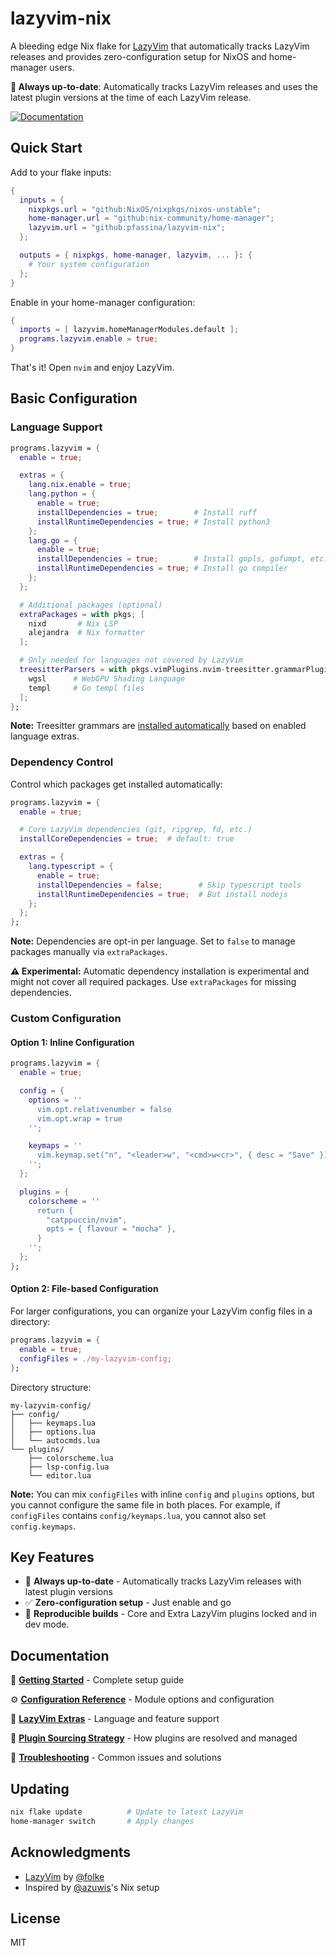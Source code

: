 # lazyvim-nix

A bleeding edge Nix flake for [LazyVim](https://www.lazyvim.org/) that automatically tracks LazyVim releases and provides zero-configuration setup for NixOS and home-manager users.

**🚀 Always up-to-date**: Automatically tracks LazyVim releases and uses the latest plugin versions at the time of each LazyVim release.

[![Documentation](https://img.shields.io/badge/docs-wiki-blue)](https://github.com/pfassina/lazyvim-nix/wiki)

## Quick Start

Add to your flake inputs:

```nix
{
  inputs = {
    nixpkgs.url = "github:NixOS/nixpkgs/nixos-unstable";
    home-manager.url = "github:nix-community/home-manager";
    lazyvim.url = "github:pfassina/lazyvim-nix";
  };

  outputs = { nixpkgs, home-manager, lazyvim, ... }: {
    # Your system configuration
  };
}
```

Enable in your home-manager configuration:

```nix
{
  imports = [ lazyvim.homeManagerModules.default ];
  programs.lazyvim.enable = true;
}
```

That's it! Open `nvim` and enjoy LazyVim.

## Basic Configuration

### Language Support

```nix
programs.lazyvim = {
  enable = true;

  extras = {
    lang.nix.enable = true;
    lang.python = {
      enable = true;
      installDependencies = true;        # Install ruff
      installRuntimeDependencies = true; # Install python3
    };
    lang.go = {
      enable = true;
      installDependencies = true;        # Install gopls, gofumpt, etc.
      installRuntimeDependencies = true; # Install go compiler
    };
  };

  # Additional packages (optional)
  extraPackages = with pkgs; [
    nixd       # Nix LSP
    alejandra  # Nix formatter
  ];

  # Only needed for languages not covered by LazyVim
  treesitterParsers = with pkgs.vimPlugins.nvim-treesitter.grammarPlugins; [
    wgsl      # WebGPU Shading Language
    templ     # Go templ files
  ];
};
```

**Note:** Treesitter grammars are [installed automatically](https://github.com/pfassina/lazyvim-nix/wiki/Configuration-Reference#treesitterparsers) based on enabled language extras.

### Dependency Control

Control which packages get installed automatically:

```nix
programs.lazyvim = {
  enable = true;

  # Core LazyVim dependencies (git, ripgrep, fd, etc.)
  installCoreDependencies = true;  # default: true

  extras = {
    lang.typescript = {
      enable = true;
      installDependencies = false;        # Skip typescript tools
      installRuntimeDependencies = true;  # But install nodejs
    };
  };
};
```

**Note:** Dependencies are opt-in per language. Set to `false` to manage packages manually via `extraPackages`.

**⚠️ Experimental:** Automatic dependency installation is experimental and might not cover all required packages. Use `extraPackages` for missing dependencies.

### Custom Configuration

#### Option 1: Inline Configuration

```nix
programs.lazyvim = {
  enable = true;

  config = {
    options = ''
      vim.opt.relativenumber = false
      vim.opt.wrap = true
    '';

    keymaps = ''
      vim.keymap.set("n", "<leader>w", "<cmd>w<cr>", { desc = "Save" })
    '';
  };

  plugins = {
    colorscheme = ''
      return {
        "catppuccin/nvim",
        opts = { flavour = "mocha" },
      }
    '';
  };
};
```

#### Option 2: File-based Configuration

For larger configurations, you can organize your LazyVim config files in a directory:

```nix
programs.lazyvim = {
  enable = true;
  configFiles = ./my-lazyvim-config;
};
```

Directory structure:
```
my-lazyvim-config/
├── config/
│   ├── keymaps.lua
│   ├── options.lua
│   └── autocmds.lua
└── plugins/
    ├── colorscheme.lua
    ├── lsp-config.lua
    └── editor.lua
```

**Note:** You can mix `configFiles` with inline `config` and `plugins` options, but you cannot configure the same file in both places. For example, if `configFiles` contains `config/keymaps.lua`, you cannot also set `config.keymaps`.

## Key Features

- 🚀 **Always up-to-date** - Automatically tracks LazyVim releases with latest plugin versions
- ✅ **Zero-configuration setup** - Just enable and go
- 🤖 **Reproducible builds** - Core and Extra LazyVim plugins locked and in dev mode.

## Documentation

📖 **[Getting Started](https://github.com/pfassina/lazyvim-nix/wiki/Getting-Started)** - Complete setup guide

⚙️ **[Configuration Reference](https://github.com/pfassina/lazyvim-nix/wiki/Configuration-Reference)** - Module options and configuration

🎯 **[LazyVim Extras](https://github.com/pfassina/lazyvim-nix/wiki/LazyVim-Extras)** - Language and feature support

🔧 **[Plugin Sourcing Strategy](https://github.com/pfassina/lazyvim-nix/wiki/Plugin-Sourcing-Strategy)** - How plugins are resolved and managed

🚨 **[Troubleshooting](https://github.com/pfassina/lazyvim-nix/wiki/Troubleshooting)** - Common issues and solutions

## Updating

```bash
nix flake update          # Update to latest LazyVim
home-manager switch       # Apply changes
```

## Acknowledgments

- [LazyVim](https://github.com/LazyVim/LazyVim) by [@folke](https://github.com/folke)
- Inspired by [@azuwis](https://github.com/azuwis)'s Nix setup

## License

MIT
